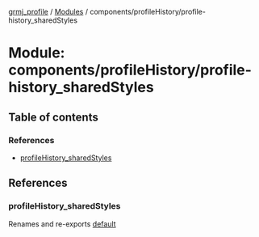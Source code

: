 [grmj_profile](../README.md) / [Modules](../modules.md) / components/profileHistory/profile-history\_sharedStyles

# Module: components/profileHistory/profile-history\_sharedStyles

## Table of contents

### References

- [profileHistory\_sharedStyles](components_profileHistory_profile_history_sharedStyles-1.md#profilehistory_sharedstyles)

## References

### profileHistory\_sharedStyles

Renames and re-exports [default](../interfaces/interfaces_interfaces.default.md)
